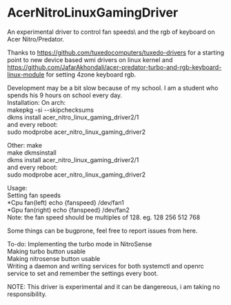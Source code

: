 # AcerNitroLinuxGamingDriver
An experimental driver to control fan speeds\ and the rgb of keyboard on Acer Nitro/Predator.

Thanks to https://github.com/tuxedocomputers/tuxedo-drivers for a starting point to new device based wmi drivers on linux kernel and https://github.com/JafarAkhondali/acer-predator-turbo-and-rgb-keyboard-linux-module for setting 4zone keyboard rgb.

Development may be a bit slow because of my school. I am a student who spends his 9 hours on school every day. <br>
Installation:
On arch:<br>
makepkg -si --skipchecksums<br>
dkms install acer_nitro_linux_gaming_driver2/1<br>
and every reboot:<br>
sudo modprobe acer_nitro_linux_gaming_driver2<br>

Other:
make<br>
make dkmsinstall<br>
dkms install acer_nitro_linux_gaming_driver2/1<br>
and every reboot:<br>
sudo modprobe acer_nitro_linux_gaming_driver2<br>

<p>Usage:<br>
Setting fan speeds<br>
*Cpu fan(left) echo {fanspeed} /dev/fan1<br>
*Gpu fan(right) echo {fanspeed} /dev/fan2<br>
Note: the fan speed should be multiples of 128. eg. 128 256 512 768<br>


Some things can be bugprone, feel free to report issues from here.

<p>To-do: Implementing the turbo mode in NitroSense<br>
Making turbo button usable <br>
Making nitrosense button usable <br>
Writing a daemon and writing services for both systemctl and openrc service to set and remember the settings every boot. </p>

NOTE: This driver is experimental and it can be dangereous, i am taking no responsibility.
  
